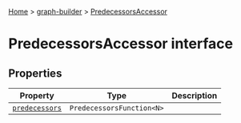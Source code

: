 [Home](./index) &gt; [graph-builder](./graph-builder.md) &gt; [PredecessorsAccessor](./graph-builder.predecessorsaccessor.md)

# PredecessorsAccessor interface

## Properties

|  Property | Type | Description |
|  --- | --- | --- |
|  [`predecessors`](./graph-builder.predecessorsaccessor.predecessors.md) | `PredecessorsFunction<N>` |  |

